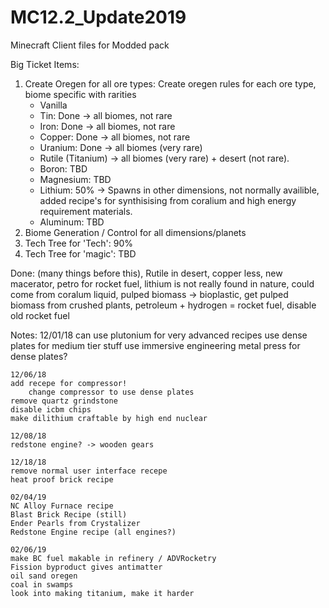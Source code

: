 # MC12.2_Update2019
Minecraft Client files for Modded pack

Big Ticket Items:
1. Create Oregen for all ore types: Create oregen rules for each ore type, biome specific with rarities
	- Vanilla
	- Tin: Done -> all biomes, not rare
	- Iron: Done -> all biomes, not rare
	- Copper: Done -> all biomes, not rare
	- Uranium: Done -> all biomes (very rare)
	- Rutile (Titanium) -> all biomes (very rare) + desert (not rare). 
	- Boron: TBD
	- Magnesium: TBD 
	- Lithium: 50% -> Spawns in other dimensions, not normally availible, added recipe's for synthisising from coralium and high energy requirement materials. 
	- Aluminum: TBD
2. Biome Generation / Control for all dimensions/planets
3. Tech Tree for 'Tech': 90%
4. Tech Tree for 'magic': TBD

Done:
(many things before this),
Rutile in desert,
copper less,
new macerator,
petro for rocket fuel,
lithium is not really found in nature, could come from coralum liquid,
pulped biomass -> bioplastic, get pulped biomass from crushed plants,
petroleum + hydrogen = rocket fuel, disable old rocket fuel

Notes:
	12/01/18
	can use plutonium for very advanced recipes
	use dense plates for medium tier stuff
	use immersive engineering metal press for dense plates?


	12/06/18
	add recepe for compressor!
		change compressor to use dense plates
	remove quartz grindstone
	disable icbm chips
	make dilithium craftable by high end nuclear

	12/08/18
	redstone engine? -> wooden gears

	12/18/18
	remove normal user interface recepe
	heat proof brick recipe

	02/04/19
	NC Alloy Furnace recipe
	Blast Brick Recipe (still)
	Ender Pearls from Crystalizer
	Redstone Engine recipe (all engines?)

	02/06/19
	make BC fuel makable in refinery / ADVRocketry
	Fission byproduct gives antimatter
	oil sand oregen
	coal in swamps
	look into making titanium, make it harder
